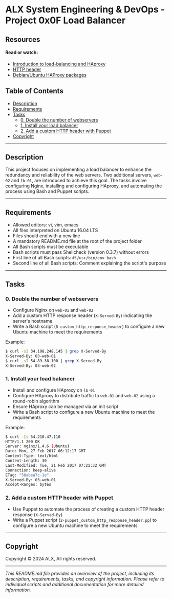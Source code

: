 # ALX System Engineering & DevOps - Project 0x0F Load Balancer

## Resources

#### Read or watch:

* [Introduction to load-balancing and HAproxy](https://intranet.alxswe.com/rltoken/B7f3oz8i3Xvvom_YQZzLnQ)
* [HTTP header](https://intranet.alxswe.com/rltoken/sZ9v3Vq2tgLwN_PWVQketw)
* [Debian/Ubuntu HAProxy packages](https://intranet.alxswe.com/rltoken/2VRAgtKKR9g6Xfb0xzGiSg)

## Table of Contents

- [Description](#description)
- [Requirements](#requirements)
- [Tasks](#tasks)
    - [0. Double the number of webservers](#0-double-the-number-of-webservers)
    - [1. Install your load balancer](#1-install-your-load-balancer)
    - [2. Add a custom HTTP header with Puppet](#2-add-a-custom-http-header-with-puppet)
- [Copyright](#copyright)

---

## Description

This project focuses on implementing a load balancer to enhance the redundancy and reliability of the web servers. Two additional servers, `web-02` and `lb-01`, are introduced to achieve this goal. The tasks involve configuring Nginx, installing and configuring HAproxy, and automating the process using Bash and Puppet scripts.

---

## Requirements

- Allowed editors: vi, vim, emacs
- All files interpreted on Ubuntu 16.04 LTS
- Files should end with a new line
- A mandatory README.md file at the root of the project folder
- All Bash scripts must be executable
- Bash scripts must pass Shellcheck (version 0.3.7) without errors
- First line of all Bash scripts: `#!/usr/bin/env bash`
- Second line of all Bash scripts: Comment explaining the script's purpose

---

## Tasks

### 0. Double the number of webservers

- Configure Nginx on `web-01` and `web-02`
- Add a custom HTTP response header (`X-Served-By`) indicating the server's hostname
- Write a Bash script (`0-custom_http_response_header`) to configure a new Ubuntu machine to meet the requirements

Example:

```bash
$ curl -sI 34.198.248.145 | grep X-Served-By
X-Served-By: 03-web-01
$ curl -sI 54.89.38.100 | grep X-Served-By
X-Served-By: 03-web-02
```

### 1. Install your load balancer

- Install and configure HAproxy on `lb-01`
- Configure HAproxy to distribute traffic to `web-01` and `web-02` using a round-robin algorithm
- Ensure HAproxy can be managed via an init script
- Write a Bash script to configure a new Ubuntu machine to meet the requirements

Example:

```bash
$ curl -Is 54.210.47.110
HTTP/1.1 200 OK
Server: nginx/1.4.6 (Ubuntu)
Date: Mon, 27 Feb 2017 06:12:17 GMT
Content-Type: text/html
Content-Length: 30
Last-Modified: Tue, 21 Feb 2017 07:21:32 GMT
Connection: keep-alive
ETag: "58abea7c-1e"
X-Served-By: 03-web-01
Accept-Ranges: bytes
```

### 2. Add a custom HTTP header with Puppet

- Use Puppet to automate the process of creating a custom HTTP header response (`X-Served-By`)
- Write a Puppet script (`2-puppet_custom_http_response_header.pp`) to configure a new Ubuntu machine to meet the requirements

---

## Copyright

Copyright © 2024 ALX, All rights reserved.

---

*This README.md file provides an overview of the project, including its description, requirements, tasks, and copyright information. Please refer to individual scripts and additional documentation for more detailed information.*